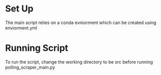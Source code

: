 # Set Up 
The main script relies on a conda evniorment which can be created using enviorment.yml

#  Running Script

To run the script, change the working directory to be src before running polling_scraper_main.py 

